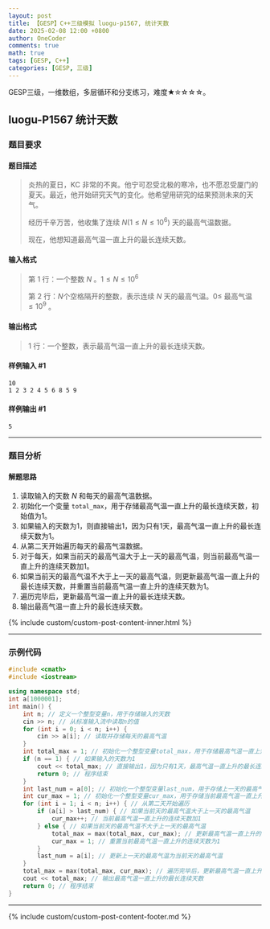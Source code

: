 ```yaml
---
layout: post
title: 【GESP】C++三级模拟 luogu-p1567, 统计天数
date: 2025-02-08 12:00 +0800
author: OneCoder
comments: true
math: true
tags: [GESP, C++]
categories: [GESP, 三级]
---
```

GESP三级，一维数组，多层循环和分支练习，难度★✮☆☆☆。

<!--more-->

## luogu-P1567 统计天数

### 题目要求

#### 题目描述

>炎热的夏日，KC 非常的不爽。他宁可忍受北极的寒冷，也不愿忍受厦门的夏天。最近，他开始研究天气的变化。他希望用研究的结果预测未来的天气。
>
>经历千辛万苦，他收集了连续 $N(1 \leq N \leq 10^6)$ 天的最高气温数据。
>
>现在，他想知道最高气温一直上升的最长连续天数。

#### 输入格式

>第 1 行：一个整数 $N$ 。$1 \leq N \leq 10^6$
>
>第 2 行：$N$个空格隔开的整数，表示连续 $N$ 天的最高气温。$0 \leq$ 最高气温 $\leq 10^9$ 。

#### 输出格式

>1 行：一个整数，表示最高气温一直上升的最长连续天数。

#### 样例输入 #1

```console
10
1 2 3 2 4 5 6 8 5 9
```

#### 样例输出 #1

```console
5
```

---

### 题目分析

#### 解题思路

1. 读取输入的天数 $N$ 和每天的最高气温数据。
2. 初始化一个变量 `total_max`，用于存储最高气温一直上升的最长连续天数，初始值为1。
3. 如果输入的天数为1，则直接输出1，因为只有1天，最高气温一直上升的最长连续天数为1。
4. 从第二天开始遍历每天的最高气温数据。
5. 对于每天，如果当前天的最高气温大于上一天的最高气温，则当前最高气温一直上升的连续天数加1。
6. 如果当前天的最高气温不大于上一天的最高气温，则更新最高气温一直上升的最长连续天数，并重置当前最高气温一直上升的连续天数为1。
7. 遍历完毕后，更新最高气温一直上升的最长连续天数。
8. 输出最高气温一直上升的最长连续天数。

{% include custom/custom-post-content-inner.html %}

---

### 示例代码

```cpp
#include <cmath>
#include <iostream>

using namespace std;
int a[1000001];
int main() {
    int n; // 定义一个整型变量n，用于存储输入的天数
    cin >> n; // 从标准输入流中读取n的值
    for (int i = 0; i < n; i++) {
        cin >> a[i]; // 读取并存储每天的最高气温
    }
    int total_max = 1; // 初始化一个整型变量total_max，用于存储最高气温一直上升的最长连续天数，初始值为1
    if (n == 1) { // 如果输入的天数为1
        cout << total_max; // 直接输出1，因为只有1天，最高气温一直上升的最长连续天数为1
        return 0; // 程序结束
    }
    int last_num = a[0]; // 初始化一个整型变量last_num，用于存储上一天的最高气温，初始值为第一天的最高气温
    int cur_max = 1; // 初始化一个整型变量cur_max，用于存储当前最高气温一直上升的连续天数，初始值为1
    for (int i = 1; i < n; i++) { // 从第二天开始遍历
        if (a[i] > last_num) { // 如果当前天的最高气温大于上一天的最高气温
            cur_max++; // 当前最高气温一直上升的连续天数加1
        } else { // 如果当前天的最高气温不大于上一天的最高气温
            total_max = max(total_max, cur_max); // 更新最高气温一直上升的最长连续天数
            cur_max = 1; // 重置当前最高气温一直上升的连续天数为1
        }
        last_num = a[i]; // 更新上一天的最高气温为当前天的最高气温
    }
    total_max = max(total_max, cur_max); // 遍历完毕后，更新最高气温一直上升的最长连续天数
    cout << total_max; // 输出最高气温一直上升的最长连续天数
    return 0; // 程序结束
}
```

---

{% include custom/custom-post-content-footer.md %}
